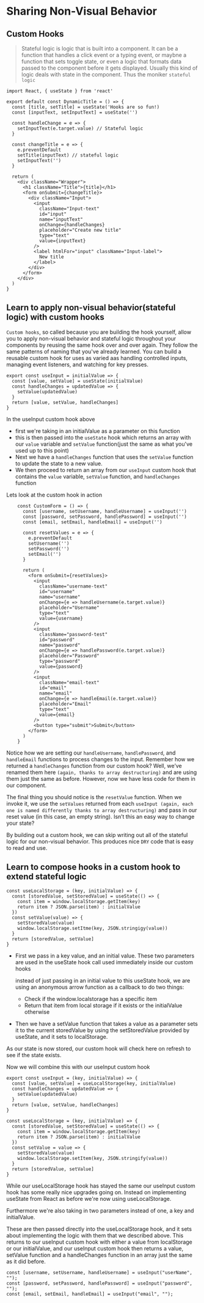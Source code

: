 # Sharing Non-Visual Behavior
## Custom Hooks

  > Stateful logic is logic that is built into a component. It can be a function that handles a click event or a typing event, or maybne a function that sets toggle state, or even a logic that formats data passed to the component before it gets displayed. Usually this kind of logic deals with state in the component. Thus the moniker `stateful logic`

    import React, { useState } from 'react'

    export default const DynamicTitle = () => {
      const [title, setTitle] = useState('Hooks are so fun!)
      const [inputText, setInputText] = useState('')

      const handleChange = e => {
        setInputText(e.target.value) // Stateful logic
      }

      const changeTitle = e => {
        e.preventDefault
        setTitle(inputText) // stateful logic
        setInputText('')
      }

      return (
        <div className="Wrapper">
          <h1 className="Title">{title}</h1>
          <form onSubmit={changeTitle}>
            <div className="Input">
              <input
                className="Input-text"
                id="input"
                name="inputText"
                onChange={handleChanges}
                placeholder="Create new title"
                type="text"
                value={inputText}
              />
              <label htmlFor="input" className="Input-label">
                New title
              </label>
            </div>
          </form>
        </div>
      )
    }

## Learn to apply non-visual behavior(stateful logic) with custom hooks

  `Custom hooks`, so called because you are building the hook yourself, allow you to apply non-visual behavior and stateful logic throughout your components by reusing the same hook over and over again. They follow the same patterns of naming that you've already learned. You can build a reusable custom hook for uses as varied aas handling controlled inputs, managing event listeners, and watching for key presses.

    export const useInput = initialValue => {
      const [value, setValue] = useState(initialValue)
      const handleChanges = updatedValue => {
        setValue(updatedValue)
      }
      return [value, setValue, handleChanges]
    }
  
  In the useInput custom hook above

  - first we're taking in an initialValue as a parameter on this function
  - this is then passed into the `useState` hook which returns an array with our `value` variable and `setValue` function(just the same as what you've used up to this point)
  - Next we have a `handleChanges` function that uses the `setValue` function to update the state to a new value.
  - We then proceed to return an array from our `useInput` custom hook that contains the `value` variable, `setValue` function, and `handleChanges` function

  Lets look at the custom hook in action

        const CustomForm = () => {
          const [username, setUsername, handleUsername] = useInput('')
          const [password, setPassword, handlePassword] = useInput('')
          const [email, setEmail, handleEmail] = useInput('')

          const resetValues = e => {
            e.preventDefault
            setUsername('')
            setPassword('')
            setEmail('')
          }

          return (
            <form onSubmit={resetValues}>
              <input
                className="username-text"
                id="username"
                name="username"
                onChange={e => handleUsername(e.target.value)}
                placeholder="Username"
                type="text"
                value={username}
              />
              <input
                className="password-test"
                id="password"
                name="password"
                onChange={e => handlePassword(e.target.value)}
                placeholder="Password"
                type="password"
                value={password}
              />
              <input
                className="email-text"
                id="email"
                name="email"
                onChange={e => handleEmail(e.target.value)}
                placeholder="Email"
                type="text"
                value={email}
              />
              <button type="submit">Submit</button>
            </form>
          )
        }

  Notice how we are setting our `handleUsername`, `handlePassword`, and `handleEmail` functions to process changes to the input. Remember how we returned a `handleChanges` function from our custom hook? Well, we’ve renamed them here `(again, thanks to array destructuring)` and are using them just the same as before. However, now we have less code for them in our component.

  The final thing you should notice is the `resetValue` function. When we invoke it, we use the `setValues` returned from each `useInput (again, each one is named differently thanks to array destructuring)` and pass in our reset value (in this case, an empty string). Isn’t this an easy way to change your state?

  By building out a custom hook, we can skip writing out all of the stateful logic for our non-visual behavior. This produces nice `DRY` code that is easy to read and use.

## Learn to compose hooks in a custom hook to extend stateful logic

    const useLocalStorage = (key, initialValue) => {
      const [storedValue, setStoredValue] = useState(() => {
        const item = window.localStorage.getItem(key)
        return item ? JSON.parse(item) : initialValue
      })
      const setValue(value) => {
        setStoredValue(value)
        window.localStorage.setItme(key, JSON.stringigy(value))
      }
      return [storedValue, setValue]
    }

- First we pass in a key value, and an initial value. 
  These two parameters are used in the useState hook call used immediately inside our custom hooks

  instead of just passing in an initial value to this useState hook, we are using an anonymous arrow function as a callback to do two things:
    * Check if the window.localstorage has a specific item
    * Return that item from local storage if it exists or the initialValue otherwise

- Then we have a setValue function that takes a value as a parameter sets it to the current storedValue by using the setStoredValue provided by useState, and it sets to localStorage.

As our state is now stored, our custom hook will check here on refresh to see if the state exists.

Now we will combine this with our useInput custom hook

    export const useInput = (key, initialValue) => {
      const [value, setValue] = useLocalStorage(key, initialValue)
      const handleChanges = updatedValue => {
        setValue(updatedValue)
      }
      return [value, setValue, handleChanges]
    }

    const useLocalStorage = (key, initialValue) => {
      const [storedValue, setStoredValue] = useState(() => {
        const item = window.localStorage.getItem(key)
        return item ? JSON.parse(item) : initialValue
      })
      const setValue = value => {
        setStoredValue(value)
        window.localStorage.setItem(key, JSON.stringify(value))
      }
      return [storedValue, setValue]
    }
    
While our useLocalStorage hook has stayed the same our useInput custom hook has some really nice upgrades going on. Instead on implementing useState from React as before we're now using useLocalStorage. 

Furthermore we're also taking in two parameters instead of one, a key and initialValue. 

These are then passed directly into the useLocalStorage hook, and it sets about implementing the logic with them that we described above. This returns to our useInput custom hook with either a value from localStorage or our initialValue, and our useInput custom hook then returns a value, setValue function and a handleChanges function in an array just the same as it did before.

    const [username, setUsername, handleUsername] = useInput("userName", "");
    const [password, setPassword, handlePassword] = useInput("password", "");
    const [email, setEmail, handleEmail] = useInput("email", "");
